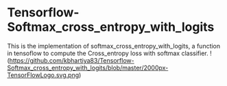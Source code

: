 # Tensorflow-Softmax_cross_entropy_with_logits
This is the implementation of softmax_cross_entropy_with_logits, a function in tensoflow to compute the Cross_entropy loss with softmax classifier.
!(https://github.com/kbhartiya83/Tensorflow-Softmax_cross_entropy_with_logits/blob/master/2000px-TensorFlowLogo.svg.png)
